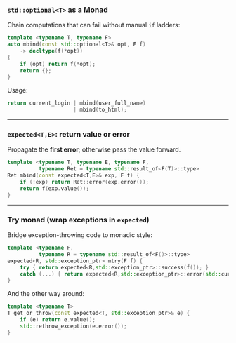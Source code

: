 ### **`std::optional<T>` as a Monad**
Chain computations that can fail without manual `if` ladders:

```cpp
template <typename T, typename F>
auto mbind(const std::optional<T>& opt, F f)
    -> decltype(f(*opt))
{
    if (opt) return f(*opt);
    return {};
}
```

Usage:
```cpp
return current_login | mbind(user_full_name)
                     | mbind(to_html);
```

---

### **`expected<T,E>`: return value **or** error**
Propagate the **first error**; otherwise pass the value forward.

```cpp
template <typename T, typename E, typename F,
          typename Ret = typename std::result_of<F(T)>::type>
Ret mbind(const expected<T,E>& exp, F f) {
    if (!exp) return Ret::error(exp.error());
    return f(exp.value());
}
```

---

### **Try monad (wrap exceptions in `expected`)**
Bridge exception-throwing code to monadic style:

```cpp
template <typename F,
          typename R = typename std::result_of<F()>::type>
expected<R, std::exception_ptr> mtry(F f) {
    try { return expected<R,std::exception_ptr>::success(f()); }
    catch (...) { return expected<R,std::exception_ptr>::error(std::current_exception()); }
}
```

And the other way around:
```cpp
template <typename T>
T get_or_throw(const expected<T, std::exception_ptr>& e) {
    if (e) return e.value();
    std::rethrow_exception(e.error());
}
```